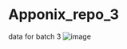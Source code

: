 # Apponix_repo_3
data for batch 3
![image](https://github.com/user-attachments/assets/cb39c9c7-8b91-4de2-95ff-7240902c40d1)
